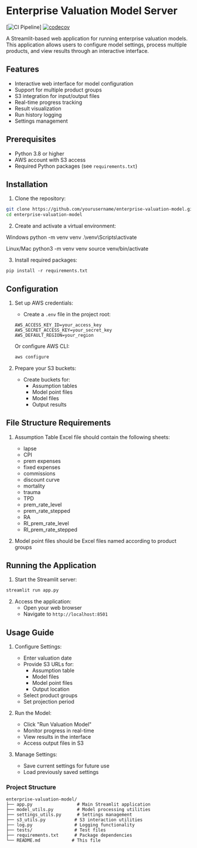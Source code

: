 # Enterprise Valuation Model Server

[![CI Pipeline](https://github.com/yourusername/enterprise-valuation-model/actions/workflows/ci.yml/badge.svg)]
[![codecov](https://codecov.io/gh/yourusername/enterprise-valuation-model/branch/main/graph/badge.svg)](https://codecov.io/gh/yourusername/enterprise-valuation-model)

A Streamlit-based web application for running enterprise valuation models. This application allows users to configure model settings, process multiple products, and view results through an interactive interface.

## Features

- Interactive web interface for model configuration
- Support for multiple product groups
- S3 integration for input/output files
- Real-time progress tracking
- Result visualization
- Run history logging
- Settings management

## Prerequisites

- Python 3.8 or higher
- AWS account with S3 access
- Required Python packages (see `requirements.txt`)

## Installation

1. Clone the repository:

```bash
git clone https://github.com/yourusername/enterprise-valuation-model.git
cd enterprise-valuation-model
```
2. Create and activate a virtual environment:

Windows
python -m venv venv
.\venv\Scripts\activate


Linux/Mac
python3 -m venv venv
source venv/bin/activate

3. Install required packages:
```
pip install -r requirements.txt
```

## Configuration

1. Set up AWS credentials:
   - Create a `.env` file in the project root:
   ```
   AWS_ACCESS_KEY_ID=your_access_key
   AWS_SECRET_ACCESS_KEY=your_secret_key
   AWS_DEFAULT_REGION=your_region
   ```

   Or configure AWS CLI:
   ```bash
   aws configure
   ```

2. Prepare your S3 buckets:
   - Create buckets for:
     - Assumption tables
     - Model point files
     - Model files
     - Output results

## File Structure Requirements

1. Assumption Table Excel file should contain the following sheets:
   - lapse
   - CPI
   - prem expenses
   - fixed expenses
   - commissions
   - discount curve
   - mortality
   - trauma
   - TPD
   - prem_rate_level
   - prem_rate_stepped
   - RA
   - RI_prem_rate_level
   - RI_prem_rate_stepped

2. Model point files should be Excel files named according to product groups

## Running the Application

1. Start the Streamlit server:
```bash
streamlit run app.py
```

2. Access the application:
   - Open your web browser
   - Navigate to `http://localhost:8501`

## Usage Guide

1. Configure Settings:
   - Enter valuation date
   - Provide S3 URLs for:
     - Assumption table
     - Model files
     - Model point files
     - Output location
   - Select product groups
   - Set projection period

2. Run the Model:
   - Click "Run Valuation Model"
   - Monitor progress in real-time
   - View results in the interface
   - Access output files in S3

3. Manage Settings:
   - Save current settings for future use
   - Load previously saved settings


### Project Structure
```
enterprise-valuation-model/
├── app.py                 # Main Streamlit application
├── model_utils.py         # Model processing utilities
├── settings_utils.py      # Settings management
├── s3_utils.py           # S3 interaction utilities
├── log.py                # Logging functionality
├── tests/                # Test files
├── requirements.txt      # Package dependencies
└── README.md            # This file
```
